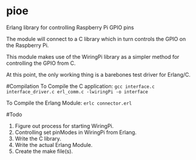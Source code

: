 # pioe
Erlang library for controlling Raspberry Pi GPIO pins

The module will connect to a C library which in turn controls the GPIO on the Raspberry Pi.

This module makes use of the WiringPi library as a simpler method for controlling the GPIO from C.

At this point, the only working thing is a barebones test driver for Erlang/C.

#Compilation
To Compile the C application:
`gcc interface.c interface_driver.c erl_comm.c -lwiringPi -o interface`

To Compile the Erlang Module:
`erlc connector.erl`

#Todo
1. Figure out process for starting WiringPi.
2. Controlling set pinModes in WiringPi from Erlang.
3. Write the C library.
4. Write the actual Erlang Module.
5. Create the make file(s).
